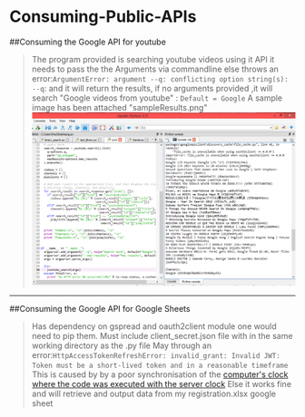 # Consuming-Public-APIs
##Consuming the Google API for youtube
> The program provided is searching youtube videos using it API
>it needs to pass the the Arguments via commandline else throws an error:```ArgumentError: argument --q: conflicting option string(s): --q```: and it will return the results,
if no arguments provided ,it will search "Google videos from youtube" : ```Default = Google```
>A sample image has been attached  "sampleResults.png"
![Search google videos](https://github.com/kidepo/Consuming-Public-APIs/blob/master/sampeResults.PNG "Sample Results")

---
##Consuming the Google API for Google Sheets
>Has dependency on gspread and oauth2client module one would need to pip them.
Must include client_secret.json file with in the same working directory as the .py file
>May through an error:```HttpAccessTokenRefreshError: invalid_grant: Invalid JWT: Token must be a short-lived token and in a reasonable timeframe```
>This is caused by  by a poor synchronisation of the [computer's clock  where the code was executed with the server clock](https://stackoverflow.com/questions/30115933/access-token-and-refresh-token-giving-invalid-grant-in-google-plus-in-python/30117441#30117441)
>Else it works fine and will retrieve and output data from my registration.xlsx google sheet
